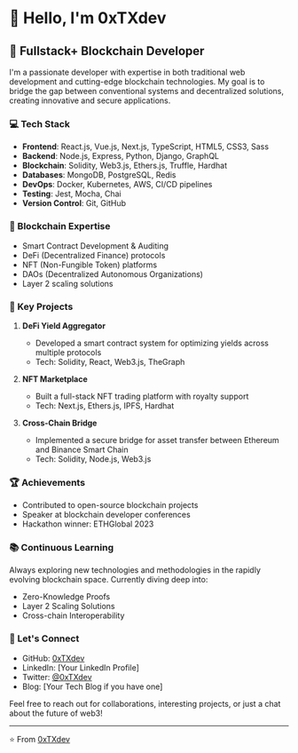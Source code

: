 # 👋 Hello, I'm 0xTXdev

## 🚀 Fullstack+ Blockchain Developer

I'm a passionate developer with expertise in both traditional web development and cutting-edge blockchain technologies. My goal is to bridge the gap between conventional systems and decentralized solutions, creating innovative and secure applications.

### 💻 Tech Stack

- **Frontend**: React.js, Vue.js, Next.js, TypeScript, HTML5, CSS3, Sass
- **Backend**: Node.js, Express, Python, Django, GraphQL
- **Blockchain**: Solidity, Web3.js, Ethers.js, Truffle, Hardhat
- **Databases**: MongoDB, PostgreSQL, Redis
- **DevOps**: Docker, Kubernetes, AWS, CI/CD pipelines
- **Testing**: Jest, Mocha, Chai
- **Version Control**: Git, GitHub

### 🔗 Blockchain Expertise

- Smart Contract Development & Auditing
- DeFi (Decentralized Finance) protocols
- NFT (Non-Fungible Token) platforms
- DAOs (Decentralized Autonomous Organizations)
- Layer 2 scaling solutions

### 🌟 Key Projects

1. **DeFi Yield Aggregator**
   - Developed a smart contract system for optimizing yields across multiple protocols
   - Tech: Solidity, React, Web3.js, TheGraph

2. **NFT Marketplace**
   - Built a full-stack NFT trading platform with royalty support
   - Tech: Next.js, Ethers.js, IPFS, Hardhat

3. **Cross-Chain Bridge**
   - Implemented a secure bridge for asset transfer between Ethereum and Binance Smart Chain
   - Tech: Solidity, Node.js, Web3.js

### 🏆 Achievements

- Contributed to open-source blockchain projects
- Speaker at blockchain developer conferences
- Hackathon winner: ETHGlobal 2023

### 📚 Continuous Learning

Always exploring new technologies and methodologies in the rapidly evolving blockchain space. Currently diving deep into:

- Zero-Knowledge Proofs
- Layer 2 Scaling Solutions
- Cross-chain Interoperability

### 🤝 Let's Connect

- GitHub: [0xTXdev](https://github.com/0xTXdev)
- LinkedIn: [Your LinkedIn Profile]
- Twitter: [@0xTXdev](https://twitter.com/0xTXdev)
- Blog: [Your Tech Blog if you have one]

Feel free to reach out for collaborations, interesting projects, or just a chat about the future of web3!

---

⭐️ From [0xTXdev](https://github.com/0xTXdev)